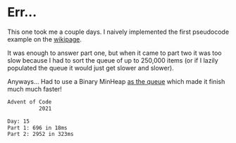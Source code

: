 # Err...

This one took me a couple days. I naively implemented the first pseudocode example on the [wikipage](https://en.wikipedia.org/wiki/Dijkstra%27s_algorithm#Pseudocode).

It was enough to answer part one, but when it came to part two it was too slow because I had to sort the queue of up to 250,000 items (or if I lazily populated the queue it would just get slower and slower).

Anyways... Had to use a Binary MinHeap [as the queue](https://en.wikipedia.org/wiki/Dijkstra%27s_algorithm#Using_a_priority_queue) which made it finish much much faster!


```sh
Advent of Code
          2021

Day: 15
Part 1: 696 in 18ms
Part 2: 2952 in 323ms
```

